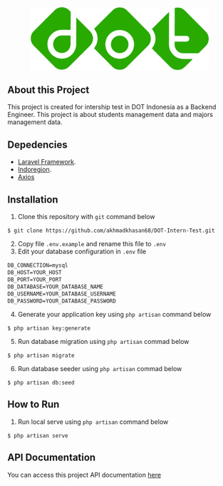 <p align="center"><img src="https://raw.githubusercontent.com/akhmadkhasan68/DOT-Intern-Test/master/public/assets/media/logos/logo-1.png" width="400">
</p>

## About this Project

This project is created for intership test in DOT Indonesia as a Backend Engineer. This project is about students management data and majors management data. 

## Depedencies

- [Laravel Framework](https://laravel.com/).
- [Indoregion](https://github.com/azishapidin/indoregion).
- [Axios](https://axios-http.com/)

## Installation
1. Clone this repository with `git` command below
```console
$ git clone https://github.com/akhmadkhasan68/DOT-Intern-Test.git
```
2. Copy file `.env.example` and rename this file to `.env`
3. Edit your database configuration in `.env` file
```console
DB_CONNECTION=mysql
DB_HOST=YOUR_HOST
DB_PORT=YOUR_PORT
DB_DATABASE=YOUR_DATABASE_NAME
DB_USERNAME=YOUR_DATABASE_USERNAME
DB_PASSWORD=YOUR_DATABASE_PASSWORD
```
4. Generate your application key using `php artisan` command below
```console
$ php artisan key:generate
```
5. Run database migration using `php artisan` commad below
```console
$ php artisan migrate
```
6. Run database seeder using `php artisan` commad below
```console
$ php artisan db:seed
```

## How to Run
1. Run local serve using `php artisan` command below
```console
$ php artisan serve
```

## API Documentation

You can access this project API documentation [here](https://documenter.getpostman.com/view/9987865/UzJFvJQL)
